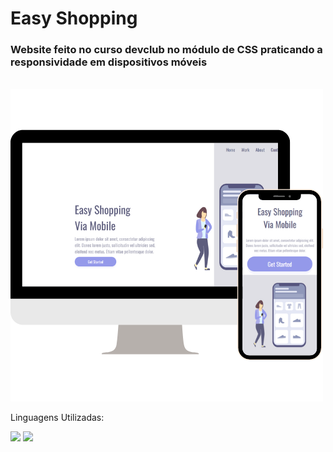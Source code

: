 # Easy Shopping

### Website feito no curso **devclub** no módulo de CSS praticando a responsividade em dispositivos móveis

<br>
<img src="./Easy Shopping Project.png" />

Linguagens Utilizadas:

<span > <img src="https://img.shields.io/badge/HTML-239120?style=for-the-badge&logo=html5&logoColor=white" /> </span>
<span> <img src="https://img.shields.io/badge/CSS-239120?&style=for-the-badge&logo=css3&logoColor=white" /> </span>
